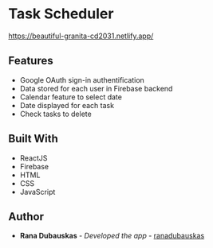 # Task Scheduler

https://beautiful-granita-cd2031.netlify.app/


## Features
- Google OAuth sign-in authentification
- Data stored for each user in Firebase backend 
- Calendar feature to select date 
- Date displayed for each task
- Check tasks to delete 

## Built With

- ReactJS
- Firebase
- HTML
- CSS
- JavaScript

## Author

  - **Rana Dubauskas** - *Developed the app* -
    [ranadubauskas](https://github.com/ranadubauskas)
